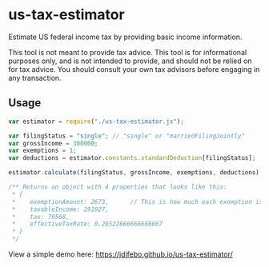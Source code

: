 # us-tax-estimator
Estimate US federal income tax by providing basic income information.

This tool is not meant to provide tax advice. This tool is for informational purposes only, and is 
not intended to provide, and should not be relied on for tax advice. You should consult your own 
tax advisors before engaging in any transaction.

## Usage

```js
var estimator = require("./us-tax-estimator.js");

var filingStatus = "single"; // "single" or "marriedFilingJointly"
var grossIncome = 300000;
var exemptions = 1;
var deductions = estimator.constants.standardDeduction[filingStatus];

estimator.calculate(filingStatus, grossIncome, exemptions, deductions);

/** Returns an object with 4 properties that looks like this:
 * { 
 *    exemptionAmount: 2673,      // This is how much each exemption is worth accounting for phase-out                                                                                                                       
 *    taxableIncome: 291027,                                                                                                                             
 *    tax: 79568,                                                                                                                                        
 *    effectiveTaxRate: 0.26522666666666667 
 * } 
 */
```


View a simple demo here: https://jdifebo.github.io/us-tax-estimator/
